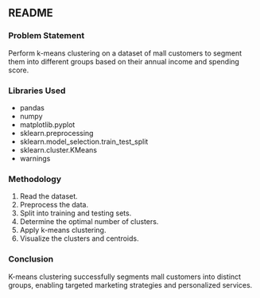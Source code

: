 ## README

### Problem Statement
Perform k-means clustering on a dataset of mall customers to segment them into different groups based on their annual income and spending score.

### Libraries Used
- pandas
- numpy
- matplotlib.pyplot
- sklearn.preprocessing
- sklearn.model_selection.train_test_split
- sklearn.cluster.KMeans
- warnings

### Methodology
1. Read the dataset.
2. Preprocess the data.
3. Split into training and testing sets.
4. Determine the optimal number of clusters.
5. Apply k-means clustering.
6. Visualize the clusters and centroids.

### Conclusion
K-means clustering successfully segments mall customers into distinct groups, enabling targeted marketing strategies and personalized services.
